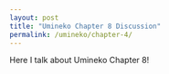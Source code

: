 ```yaml
---
layout: post
title: "Umineko Chapter 8 Discussion"
permalink: /umineko/chapter-4/
---
```

Here I talk about Umineko Chapter 8!
